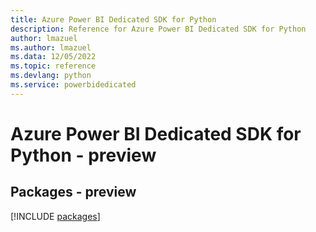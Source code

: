 ```yaml
---
title: Azure Power BI Dedicated SDK for Python
description: Reference for Azure Power BI Dedicated SDK for Python
author: lmazuel
ms.author: lmazuel
ms.data: 12/05/2022
ms.topic: reference
ms.devlang: python
ms.service: powerbidedicated
---
```

# Azure Power BI Dedicated SDK for Python - preview
## Packages - preview
[!INCLUDE [packages](power-bi-dedicated-index.md)]